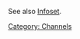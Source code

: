 See also [Infoset](:Category:_Infoset "wikilink").

[Category: Channels](Category:_Channels "wikilink")
